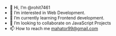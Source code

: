 - 👋 Hi, I’m @rohit7461
- 👀 I’m interested in Web Development.
- 🌱 I’m currently learning Frontend development.
- 💞️ I’m looking to collaborate on JavaScript Projects
- 📫 How to reach me mahator99@gmail.com

<!---
rohit7461/rohit7461 is a ✨ special ✨ repository because its `README.md` (this file) appears on your GitHub profile.
You can click the Preview link to take a look at your changes.
--->

